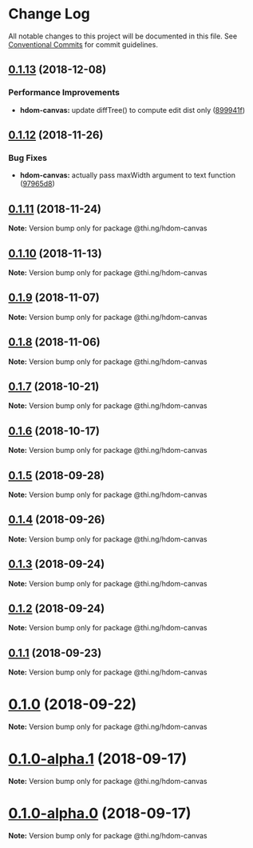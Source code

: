 # Change Log

All notable changes to this project will be documented in this file.
See [Conventional Commits](https://conventionalcommits.org) for commit guidelines.

## [0.1.13](https://github.com/thi-ng/umbrella/compare/@thi.ng/hdom-canvas@0.1.12...@thi.ng/hdom-canvas@0.1.13) (2018-12-08)


### Performance Improvements

* **hdom-canvas:** update diffTree() to compute edit dist only ([899941f](https://github.com/thi-ng/umbrella/commit/899941f))





## [0.1.12](https://github.com/thi-ng/umbrella/compare/@thi.ng/hdom-canvas@0.1.11...@thi.ng/hdom-canvas@0.1.12) (2018-11-26)


### Bug Fixes

* **hdom-canvas:** actually pass maxWidth argument to text function ([97965d8](https://github.com/thi-ng/umbrella/commit/97965d8))





## [0.1.11](https://github.com/thi-ng/umbrella/compare/@thi.ng/hdom-canvas@0.1.10...@thi.ng/hdom-canvas@0.1.11) (2018-11-24)

**Note:** Version bump only for package @thi.ng/hdom-canvas





## [0.1.10](https://github.com/thi-ng/umbrella/compare/@thi.ng/hdom-canvas@0.1.9...@thi.ng/hdom-canvas@0.1.10) (2018-11-13)

**Note:** Version bump only for package @thi.ng/hdom-canvas





## [0.1.9](https://github.com/thi-ng/umbrella/compare/@thi.ng/hdom-canvas@0.1.8...@thi.ng/hdom-canvas@0.1.9) (2018-11-07)

**Note:** Version bump only for package @thi.ng/hdom-canvas





## [0.1.8](https://github.com/thi-ng/umbrella/compare/@thi.ng/hdom-canvas@0.1.7...@thi.ng/hdom-canvas@0.1.8) (2018-11-06)

**Note:** Version bump only for package @thi.ng/hdom-canvas





## [0.1.7](https://github.com/thi-ng/umbrella/compare/@thi.ng/hdom-canvas@0.1.6...@thi.ng/hdom-canvas@0.1.7) (2018-10-21)

**Note:** Version bump only for package @thi.ng/hdom-canvas





## [0.1.6](https://github.com/thi-ng/umbrella/compare/@thi.ng/hdom-canvas@0.1.5...@thi.ng/hdom-canvas@0.1.6) (2018-10-17)

**Note:** Version bump only for package @thi.ng/hdom-canvas





<a name="0.1.5"></a>
## [0.1.5](https://github.com/thi-ng/umbrella/compare/@thi.ng/hdom-canvas@0.1.4...@thi.ng/hdom-canvas@0.1.5) (2018-09-28)

**Note:** Version bump only for package @thi.ng/hdom-canvas





<a name="0.1.4"></a>
## [0.1.4](https://github.com/thi-ng/umbrella/compare/@thi.ng/hdom-canvas@0.1.3...@thi.ng/hdom-canvas@0.1.4) (2018-09-26)

**Note:** Version bump only for package @thi.ng/hdom-canvas





<a name="0.1.3"></a>
## [0.1.3](https://github.com/thi-ng/umbrella/compare/@thi.ng/hdom-canvas@0.1.2...@thi.ng/hdom-canvas@0.1.3) (2018-09-24)

**Note:** Version bump only for package @thi.ng/hdom-canvas





<a name="0.1.2"></a>
## [0.1.2](https://github.com/thi-ng/umbrella/compare/@thi.ng/hdom-canvas@0.1.1...@thi.ng/hdom-canvas@0.1.2) (2018-09-24)

**Note:** Version bump only for package @thi.ng/hdom-canvas





<a name="0.1.1"></a>
## [0.1.1](https://github.com/thi-ng/umbrella/compare/@thi.ng/hdom-canvas@0.1.0...@thi.ng/hdom-canvas@0.1.1) (2018-09-23)

**Note:** Version bump only for package @thi.ng/hdom-canvas





<a name="0.1.0"></a>
# [0.1.0](https://github.com/thi-ng/umbrella/compare/@thi.ng/hdom-canvas@0.1.0-alpha.1...@thi.ng/hdom-canvas@0.1.0) (2018-09-22)

**Note:** Version bump only for package @thi.ng/hdom-canvas





<a name="0.1.0-alpha.1"></a>
# [0.1.0-alpha.1](https://github.com/thi-ng/umbrella/compare/@thi.ng/hdom-canvas@0.1.0-alpha.0...@thi.ng/hdom-canvas@0.1.0-alpha.1) (2018-09-17)

**Note:** Version bump only for package @thi.ng/hdom-canvas





<a name="0.1.0-alpha.0"></a>
# [0.1.0-alpha.0](https://github.com/thi-ng/umbrella/compare/@thi.ng/hdom-canvas@0.1.0-alpha...@thi.ng/hdom-canvas@0.1.0-alpha.0) (2018-09-17)

**Note:** Version bump only for package @thi.ng/hdom-canvas
